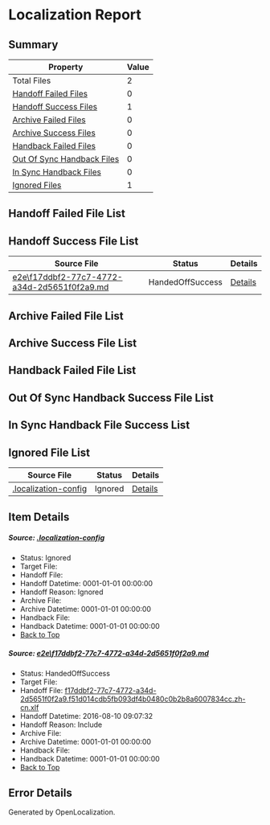 # <a name='report-top'></a> Localization Report

## Summary
 Property | Value 
 -------- | ----- 
 Total Files | 2
[ Handoff Failed Files ](#handoff-failed-list)| 0
[ Handoff Success Files ](#handoff-success-list)| 1
[ Archive Failed Files ](#archive-failed-list)| 0
[ Archive Success Files ](#archive-success-list)| 0
[ Handback Failed Files ](#handback-failed-list)| 0
[ Out Of Sync Handback Files ](#outofsync-handback-success-list)| 0
[ In Sync Handback Files ](#insync-handback-success-list)| 0
[ Ignored Files ](#ignored-list)| 1

## <a name='handoff-failed-list'></a> Handoff Failed File List

## <a name='handoff-success-list'></a> Handoff Success File List
 Source File | Status | Details 
 ----------- | ------ | ------- 
 [e2e\f17ddbf2-77c7-4772-a34d-2d5651f0f2a9.md](https://github.com/OpenLocalizationTestOrg/oltest/blob/c0efcd8665487e195f52e3fb0c685a62742de520/e2e/f17ddbf2-77c7-4772-a34d-2d5651f0f2a9.md) | HandedOffSuccess | [Details](#59c6f24b1a95d271a10051dc40949f359a4c431c1)

## <a name='archive-failed-list'></a> Archive Failed File List

## <a name='archive-success-list'></a> Archive Success File List

## <a name='handback-failed-list'></a> Handback Failed File List

## <a name='outofsync-handback-success-list'></a> Out Of Sync Handback Success File List

## <a name='insync-handback-success-list'></a> In Sync Handback File Success List

## <a name='ignored-list'></a> Ignored File List
 Source File | Status | Details 
 ----------- | ------ | ------- 
 [.localization-config](https://github.com/OpenLocalizationTestOrg/oltest/blob/c0efcd8665487e195f52e3fb0c685a62742de520/.localization-config) | Ignored | [Details](#3d4f252ac210baf56311d7e97dcc2db10974dbd20)

## Item Details
##### <a name='3d4f252ac210baf56311d7e97dcc2db10974dbd20'></a> Source: [.localization-config](https://github.com/OpenLocalizationTestOrg/oltest/blob/c0efcd8665487e195f52e3fb0c685a62742de520/.localization-config)
* Status: Ignored
* Target File: 
* Handoff File: 
* Handoff Datetime: 0001-01-01 00:00:00
* Handoff Reason: Ignored
* Archive File: 
* Archive Datetime: 0001-01-01 00:00:00
* Handback File: 
* Handback Datetime: 0001-01-01 00:00:00
* [Back to Top](#report-top)

##### <a name='59c6f24b1a95d271a10051dc40949f359a4c431c1'></a> Source: [e2e\f17ddbf2-77c7-4772-a34d-2d5651f0f2a9.md](https://github.com/OpenLocalizationTestOrg/oltest/blob/c0efcd8665487e195f52e3fb0c685a62742de520/e2e/f17ddbf2-77c7-4772-a34d-2d5651f0f2a9.md)
* Status: HandedOffSuccess
* Target File: 
* Handoff File: [f17ddbf2-77c7-4772-a34d-2d5651f0f2a9.f51d014cdb5fb093df4b0480c0b2b8a6007834cc.zh-cn.xlf](https://github.com/OpenLocalizationTestOrg/olhandoff-e2e/blob/14b19d26dcb0a70fd249a66b64041d1de69b383e/ol-handoff/OpenLocalizationTestOrg/ol-test-zhcn/ci/ht/f17ddbf2-77c7-4772-a34d-2d5651f0f2a9.f51d014cdb5fb093df4b0480c0b2b8a6007834cc.zh-cn.xlf)
* Handoff Datetime: 2016-08-10 09:07:32
* Handoff Reason: Include
* Archive File: 
* Archive Datetime: 0001-01-01 00:00:00
* Handback File: 
* Handback Datetime: 0001-01-01 00:00:00
* [Back to Top](#report-top)


## Error Details

Generated by OpenLocalization.
